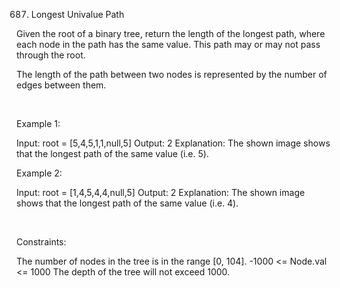 687. Longest Univalue Path

Given the root of a binary tree, return the length of the longest path, where each node in the path has the same value. This path may or may not pass through the root.

The length of the path between two nodes is represented by the number of edges between them.

 

Example 1:

Input: root = [5,4,5,1,1,null,5]
Output: 2
Explanation: The shown image shows that the longest path of the same value (i.e. 5).


Example 2:

Input: root = [1,4,5,4,4,null,5]
Output: 2
Explanation: The shown image shows that the longest path of the same value (i.e. 4).


 

Constraints:

The number of nodes in the tree is in the range [0, 104].
-1000 <= Node.val <= 1000
The depth of the tree will not exceed 1000.
